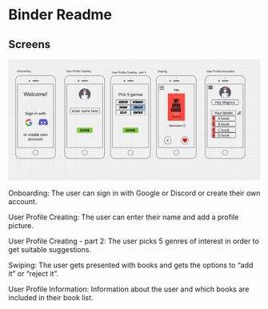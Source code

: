 # Binder Readme

## Screens

![alt text](screens.png)

Onboarding:
The user can sign in with Google or Discord or create their own account.

User Profile Creating:
The user can enter their name and add a profile picture.

User Profile Creating - part 2:
The user picks 5 genres of interest in order to get suitable suggestions.

Swiping:
The user gets presented with books and gets the options to “add it” or “reject it”.

User Profile Information:
Information about the user and which books are included in their book list.

